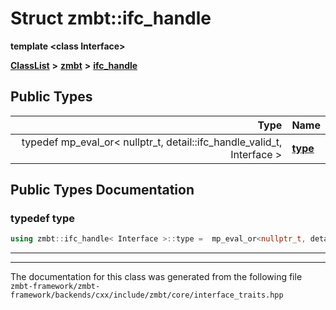 

# Struct zmbt::ifc\_handle

**template &lt;class Interface&gt;**



[**ClassList**](annotated.md) **>** [**zmbt**](namespacezmbt.md) **>** [**ifc\_handle**](structzmbt_1_1ifc__handle.md)






















## Public Types

| Type | Name |
| ---: | :--- |
| typedef mp\_eval\_or&lt; nullptr\_t, detail::ifc\_handle\_valid\_t, Interface &gt; | [**type**](#typedef-type)  <br> |
















































## Public Types Documentation




### typedef type 

```C++
using zmbt::ifc_handle< Interface >::type =  mp_eval_or<nullptr_t, detail::ifc_handle_valid_t, Interface>;
```




<hr>

------------------------------
The documentation for this class was generated from the following file `zmbt-framework/zmbt-framework/backends/cxx/include/zmbt/core/interface_traits.hpp`

